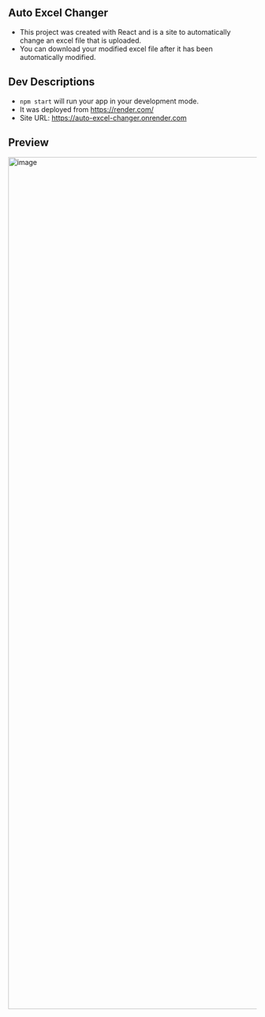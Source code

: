 ## Auto Excel Changer

- This project was created with React and is a site to automatically change an excel file that is uploaded.
- You can download your modified excel file after it has been automatically modified. 


## Dev Descriptions
- `npm start` will run your app in your development mode.
- It was deployed from https://render.com/
- Site URL: https://auto-excel-changer.onrender.com


## Preview
<img width="1728" alt="image" src="https://github.com/justakim12/auto-excel-changer/assets/40204699/cbe0959a-823c-48a1-988d-40dfeb7e5584">


